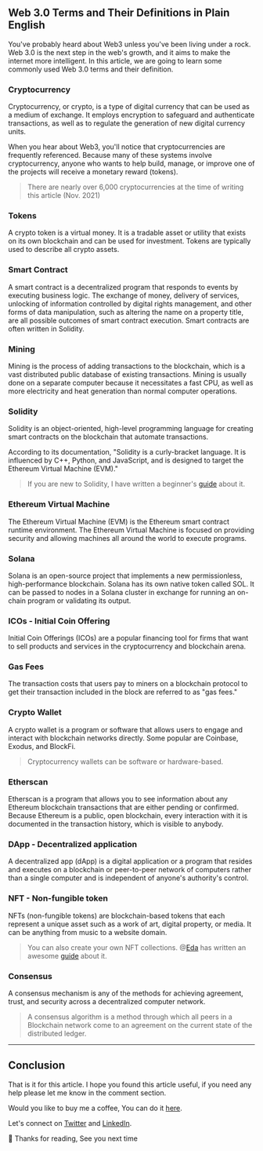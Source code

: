 ## Web 3.0 Terms and Their Definitions in Plain English

You've probably heard about Web3 unless you've been living under a rock. Web 3.0 is the next step in the web's growth, and it aims to make the internet more intelligent. In this article, we are going to learn some commonly used Web 3.0 terms and their definition. 

### Cryptocurrency 

Cryptocurrency, or crypto, is a type of digital currency that can be used as a medium of exchange. It employs encryption to safeguard and authenticate transactions, as well as to regulate the generation of new digital currency units.

When you hear about Web3, you'll notice that cryptocurrencies are frequently referenced. Because many of these systems involve cryptocurrency, anyone who wants to help build, manage, or improve one of the projects will receive a monetary reward (tokens).

> There are nearly over 6,000 cryptocurrencies at the time of writing this article (Nov. 2021) 

### Tokens

A crypto token is a virtual money. It is a tradable asset or utility that exists on its own blockchain and can be used for investment. Tokens are typically used to describe all crypto assets.

### Smart Contract

A smart contract is a decentralized program that responds to events by executing business logic. The exchange of money, delivery of services, unlocking of information controlled by digital rights management, and other forms of data manipulation, such as altering the name on a property title, are all possible outcomes of smart contract execution. Smart contracts are often written in Solidity.

### Mining

Mining is the process of adding transactions to the blockchain, which is a vast distributed public database of existing transactions. Mining is usually done on a separate computer because it necessitates a fast CPU, as well as more electricity and heat generation than normal computer operations.

### Solidity

Solidity is an object-oriented, high-level programming language for creating smart contracts on the blockchain that automate transactions.

According to its documentation, "Solidity is a curly-bracket language. It is influenced by C++, Python, and JavaScript, and is designed to target the Ethereum Virtual Machine (EVM)."

> If you are new to Solidity, I have written a beginner's  [guide](https://blog.suhailkakar.com/a-complete-beginners-guide-to-solidity)  about it. 

### Ethereum Virtual Machine

The Ethereum Virtual Machine (EVM) is the Ethereum smart contract runtime environment. The Ethereum Virtual Machine is focused on providing security and allowing machines all around the world to execute programs.

### Solana 
Solana is an open-source project that implements a new permissionless, high-performance blockchain. Solana has its own native token called SOL. It can be passed to nodes in a Solana cluster in exchange for running an on-chain program or validating its output.

### ICOs - Initial Coin Offering

Initial Coin Offerings (ICOs) are a popular financing tool for firms that want to sell products and services in the cryptocurrency and blockchain arena.

### Gas Fees 

The transaction costs that users pay to miners on a blockchain protocol to get their transaction included in the block are referred to as "gas fees."

### Crypto Wallet

A crypto wallet is a program or software that allows users to engage and interact with blockchain networks directly. Some popular are Coinbase, Exodus, and BlockFi. 

> Cryptocurrency wallets can be software or hardware-based.

### Etherscan

Etherscan is a program that allows you to see information about any Ethereum blockchain transactions that are either pending or confirmed. Because Ethereum is a public, open blockchain, every interaction with it is documented in the transaction history, which is visible to anybody.

### DApp - Decentralized application

A decentralized app (dApp) is a digital application or a program that resides and executes on a blockchain or peer-to-peer network of computers rather than a single computer and is independent of anyone's authority's control.

### NFT - Non-fungible token
NFTs (non-fungible tokens) are blockchain-based tokens that each represent a unique asset such as a work of art, digital property, or media. It can be anything from music to a website domain.

> You can also create your own NFT collections. @[Eda](@edaa) has written an awesome  [guide](https://eda.hashnode.dev/create-your-own-nft-collection-on-ethereum)  about it.

### Consensus

A consensus mechanism is any of the methods for achieving agreement, trust, and security across a decentralized computer network.

> A consensus algorithm is a method through which all peers in a Blockchain network come to an agreement on the current state of the distributed ledger.


---

## Conclusion

That is it for this article. I hope you found this article useful, if you need any help please let me know in the comment section. 

Would you like to buy me a coffee, You can do it [here](https://buymeacoffee.com/suhailkakar).

Let's connect on  [Twitter](https://twitter.com/suhailkakar)  and  [LinkedIn](https://linkedin.com/in/suhailkakar/). 

👋 Thanks for reading, See you next time